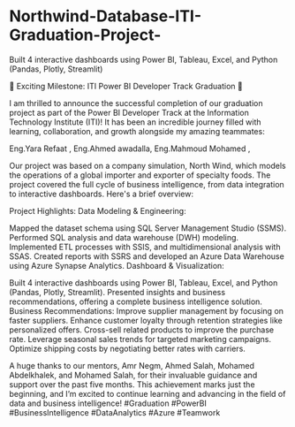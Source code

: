 # Northwind-Database-ITI-Graduation-Project-
Built 4 interactive dashboards using Power BI, Tableau, Excel, and Python (Pandas, Plotly, Streamlit)

🌟 Exciting Milestone: ITI Power BI Developer Track Graduation 🌟

I am thrilled to announce the successful completion of our graduation project as part of the Power BI Developer Track at the Information Technology Institute (ITI)! It has been an incredible journey filled with learning, collaboration, and growth alongside my amazing teammates:

Eng.Yara Refaat , Eng.Ahmed awadalla, Eng.Mahmoud Mohamed ,

Our project was based on a company simulation, North Wind, which models the operations of a global importer and exporter of specialty foods. The project covered the full cycle of business intelligence, from data integration to interactive dashboards. Here's a brief overview:

Project Highlights: Data Modeling & Engineering:

Mapped the dataset schema using SQL Server Management Studio (SSMS). Performed SQL analysis and data warehouse (DWH) modeling. Implemented ETL processes with SSIS, and multidimensional analysis with SSAS. Created reports with SSRS and developed an Azure Data Warehouse using Azure Synapse Analytics. Dashboard & Visualization:

Built 4 interactive dashboards using Power BI, Tableau, Excel, and Python (Pandas, Plotly, Streamlit). Presented insights and business recommendations, offering a complete business intelligence solution. Business Recommendations: Improve supplier management by focusing on faster suppliers. Enhance customer loyalty through retention strategies like personalized offers. Cross-sell related products to improve the purchase rate. Leverage seasonal sales trends for targeted marketing campaigns. Optimize shipping costs by negotiating better rates with carriers.

A huge thanks to our mentors, Amr Negm, Ahmed Salah, Mohamed Abdelkhalek, and Mohamed Salah, for their invaluable guidance and support over the past five months. This achievement marks just the beginning, and I’m excited to continue learning and advancing in the field of data and business intelligence! #Graduation #PowerBI #BusinessIntelligence #DataAnalytics #Azure #Teamwork
